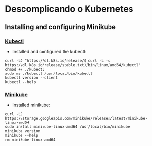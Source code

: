 # Descomplicando o Kubernetes

## Installing and configuring Minikube

### [Kubectl](https://kubernetes.io/docs/tasks/tools/install-kubectl-linux/)

- Installed and configured the kubectl:

```shell
curl -LO "https://dl.k8s.io/release/$(curl -L -s https://dl.k8s.io/release/stable.txt)/bin/linux/amd64/kubectl"
chmod +x ./kubectl
sudo mv ./kubectl /usr/local/bin/kubectl
kubectl version --client
kubectl --help
```

### [Minikube](https://minikube.sigs.k8s.io/docs/start/)

- Installed minikube:

```shell
curl -LO https://storage.googleapis.com/minikube/releases/latest/minikube-linux-amd64
sudo install minikube-linux-amd64 /usr/local/bin/minikube
minikube version
minikube --help
rm minikube-linux-amd64
```
